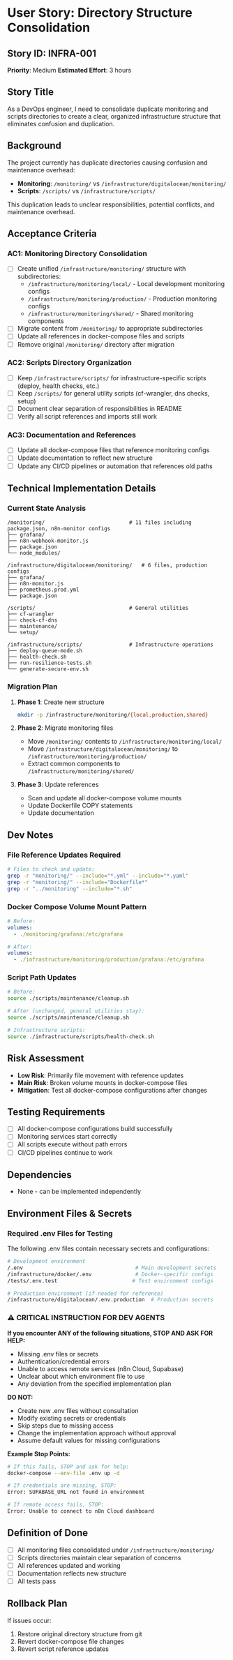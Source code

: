 # User Story: Directory Structure Consolidation

## Story ID: INFRA-001

**Priority**: Medium **Estimated Effort**: 3 hours

## Story Title

As a DevOps engineer, I need to consolidate duplicate monitoring and scripts
directories to create a clear, organized infrastructure structure that
eliminates confusion and duplication.

## Background

The project currently has duplicate directories causing confusion and
maintenance overhead:

- **Monitoring**: `/monitoring/` vs `/infrastructure/digitalocean/monitoring/`
- **Scripts**: `/scripts/` vs `/infrastructure/scripts/`

This duplication leads to unclear responsibilities, potential conflicts, and
maintenance overhead.

## Acceptance Criteria

### AC1: Monitoring Directory Consolidation

- [ ] Create unified `/infrastructure/monitoring/` structure with
      subdirectories:
  - `/infrastructure/monitoring/local/` - Local development monitoring configs
  - `/infrastructure/monitoring/production/` - Production monitoring configs
  - `/infrastructure/monitoring/shared/` - Shared monitoring components
- [ ] Migrate content from `/monitoring/` to appropriate subdirectories
- [ ] Update all references in docker-compose files and scripts
- [ ] Remove original `/monitoring/` directory after migration

### AC2: Scripts Directory Organization

- [ ] Keep `/infrastructure/scripts/` for infrastructure-specific scripts
      (deploy, health checks, etc.)
- [ ] Keep `/scripts/` for general utility scripts (cf-wrangler, dns checks,
      setup)
- [ ] Document clear separation of responsibilities in README
- [ ] Verify all script references and imports still work

### AC3: Documentation and References

- [ ] Update all docker-compose files that reference monitoring configs
- [ ] Update documentation to reflect new structure
- [ ] Update any CI/CD pipelines or automation that references old paths

## Technical Implementation Details

### Current State Analysis

```
/monitoring/                           # 11 files including package.json, n8n-monitor configs
├── grafana/
├── n8n-webhook-monitor.js
├── package.json
└── node_modules/

/infrastructure/digitalocean/monitoring/   # 6 files, production configs
├── grafana/
├── n8n-monitor.js
├── prometheus.prod.yml
└── package.json

/scripts/                              # General utilities
├── cf-wrangler
├── check-cf-dns
├── maintenance/
└── setup/

/infrastructure/scripts/               # Infrastructure operations
├── deploy-queue-mode.sh
├── health-check.sh
├── run-resilience-tests.sh
└── generate-secure-env.sh
```

### Migration Plan

1. **Phase 1**: Create new structure

   ```bash
   mkdir -p /infrastructure/monitoring/{local,production,shared}
   ```

2. **Phase 2**: Migrate monitoring files
   - Move `/monitoring/` contents to `/infrastructure/monitoring/local/`
   - Move `/infrastructure/digitalocean/monitoring/` to
     `/infrastructure/monitoring/production/`
   - Extract common components to `/infrastructure/monitoring/shared/`

3. **Phase 3**: Update references
   - Scan and update all docker-compose volume mounts
   - Update Dockerfile COPY statements
   - Update documentation

## Dev Notes

### File Reference Updates Required

```bash
# Files to check and update:
grep -r "monitoring/" --include="*.yml" --include="*.yaml"
grep -r "monitoring/" --include="Dockerfile*"
grep -r "../monitoring" --include="*.sh"
```

### Docker Compose Volume Mount Pattern

```yaml
# Before:
volumes:
  - ./monitoring/grafana:/etc/grafana

# After:
volumes:
  - ./infrastructure/monitoring/production/grafana:/etc/grafana
```

### Script Path Updates

```bash
# Before:
source ./scripts/maintenance/cleanup.sh

# After (unchanged, general utilities stay):
source ./scripts/maintenance/cleanup.sh

# Infrastructure scripts:
source ./infrastructure/scripts/health-check.sh
```

## Risk Assessment

- **Low Risk**: Primarily file movement with reference updates
- **Main Risk**: Broken volume mounts in docker-compose files
- **Mitigation**: Test all docker-compose configurations after changes

## Testing Requirements

- [ ] All docker-compose configurations build successfully
- [ ] Monitoring services start correctly
- [ ] All scripts execute without path errors
- [ ] CI/CD pipelines continue to work

## Dependencies

- None - can be implemented independently

## Environment Files & Secrets

### Required .env Files for Testing

The following .env files contain necessary secrets and configurations:

```bash
# Development environment
/.env                                    # Main development secrets
/infrastructure/docker/.env              # Docker-specific configs
/tests/.env.test                        # Test environment configs

# Production environment (if needed for reference)
/infrastructure/digitalocean/.env.production  # Production secrets
```

### ⚠️ CRITICAL INSTRUCTION FOR DEV AGENTS

**If you encounter ANY of the following situations, STOP AND ASK FOR HELP:**

- Missing .env files or secrets
- Authentication/credential errors
- Unable to access remote services (n8n Cloud, Supabase)
- Unclear about which environment file to use
- Any deviation from the specified implementation plan

**DO NOT:**

- Create new .env files without consultation
- Modify existing secrets or credentials
- Skip steps due to missing access
- Change the implementation approach without approval
- Assume default values for missing configurations

**Example Stop Points:**

```bash
# If this fails, STOP and ask for help:
docker-compose --env-file .env up -d

# If credentials are missing, STOP:
Error: SUPABASE_URL not found in environment

# If remote access fails, STOP:
Error: Unable to connect to n8n Cloud dashboard
```

## Definition of Done

- [ ] All monitoring files consolidated under `/infrastructure/monitoring/`
- [ ] Scripts directories maintain clear separation of concerns
- [ ] All references updated and working
- [ ] Documentation reflects new structure
- [ ] All tests pass

## Rollback Plan

If issues occur:

1. Restore original directory structure from git
2. Revert docker-compose file changes
3. Revert script reference updates
